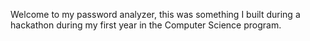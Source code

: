 Welcome to my password analyzer, this was something I built during a hackathon during my first year in the Computer Science program.
